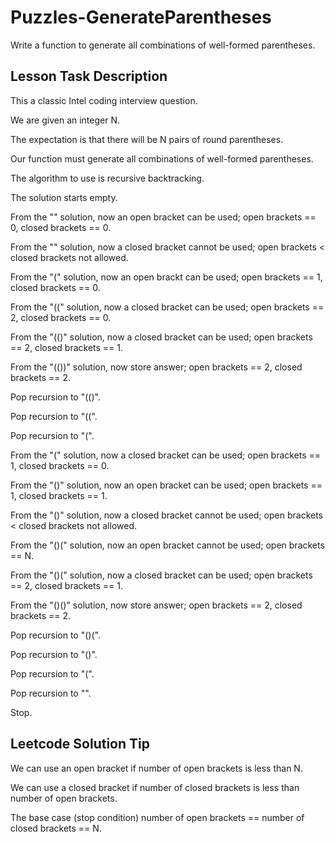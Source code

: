 # Puzzles-GenerateParentheses

Write a function to generate all combinations of well-formed parentheses.

## Lesson Task Description

This a classic Intel coding interview question.

We are given an integer N.

The expectation is that there will be N pairs of round parentheses.

Our function must generate all combinations of well-formed parentheses.

The algorithm to use is recursive backtracking.

The solution starts empty.

From the "" solution, now an open bracket can be used; open brackets == 0, closed brackets == 0.

From the "" solution, now a closed bracket cannot be used; open brackets < closed brackets not allowed.

From the "(" solution, now an open brackt can be used; open brackets == 1, closed brackets == 0.

From the "((" solution, now a closed bracket can be used; open brackets == 2, closed brackets == 0.

From the "(()" solution, now a closed bracket can be used; open brackets == 2, closed brackets == 1.

From the "(())" solution, now store answer; open brackets == 2, closed brackets == 2.

Pop recursion to "(()".

Pop recursion to "((".

Pop recursion to "(".

From the "(" solution, now a closed bracket can be used; open brackets == 1, closed brackets == 0.

From the "()" solution, now an open bracket can be used; open brackets == 1, closed brackets == 1.

From the "()" solution, now a closed bracket cannot be used; open brackets < closed brackets not allowed.

From the "()(" solution, now an open bracket cannot be used; open brackets == N.

From the "()(" solution, now a closed bracket can be used; open brackets == 2, closed brackets == 1.

From the "()()" solution, now store answer; open brackets == 2, closed brackets == 2.

Pop recursion to "()(".

Pop recursion to "()".

Pop recursion to "(".

Pop recursion to "".

Stop.

## Leetcode Solution Tip

We can use an open bracket if number of open brackets is less than N.

We can use a closed bracket if number of closed brackets is less than number of open brackets.

The base case (stop condition) number of open brackets == number of closed brackets == N.
